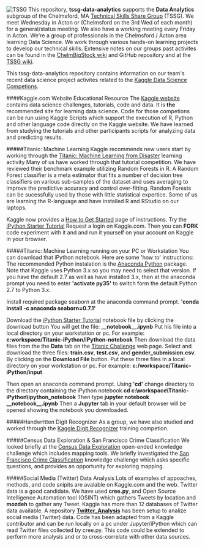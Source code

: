 ![TSSG](https://github.com/mikec964/chelmbigstock/blob/master/TSSGwiki.png) This repository, **tssg-data-analytics** supports the **Data Analytics** subgroup of the Chelmsford, MA [Technical Skills Share Group](https://groups.yahoo.com/neo/groups/TSSG-Chelmsford/info) (TSSG). We meet Wednesday in Acton or (Chelmsford  on the 3rd Wed of each month) for a general/status meeting. We also have a working meeting every Friday in Acton. We're a group of professionals in the Chelmsford / Acton area learning Data Science. We work through various hands-on learning projects to develop our technical skills. Extensive notes on our groups past activites can be found in the [ChelmBigStock wiki](https://github.com/mikec964/chelmbigstock/wiki) and GitHub repository and at the [TSSG wiki](https://github.com/mikec964/chelmbigstock/wiki).

This tssg-data-analytics repository contains information on our team's recent data science project activites related to the [Kaggle Data Science Competions](https://www.kaggle.com).

####Kaggle.com Website Educational Resource
The [Kaggle website](www/kaggle.com) contains data science challenges, tutorials, code and data. It is **the** recommended site for learning data science. Code for those competions can be run using Kaggle Scripts which support the execution of R, Python and other language code directly on the Kaggle website. We have learned from studying the tutorials and other participants scripts for analyzing data and predicting results.

#####Titanic: Machine Learning
Kaggle recommends new users start by working through the [Titanic: Machine Learning from Disaster](https://www.kaggle.com/c/titanic) learning activity Many of us have worked through that tutorial competition. We have reviewed their benchmark example utilizing Random Forests in R. A Random Forest classifier is a meta estimator that fits a number of decision tree classifiers on various sub-samples of the dataset and uses averaging to improve the predictive accuracy and control over-fitting. Random Forests can be sucessfully used by those with little statistical expertice. Some of us are learning the R-language and have installed R and RStudio on our laptops.

Kaggle now provides a [How to Get Started](https://www.kaggle.com/c/titanic#getting-started) page of instructions. Try the [iPython Starter Tutorial](https://www.kaggle.com/omarelgabry/titanic/a-journey-through-titanic) Request a login on Kaggle.com. Then you can **FORK** code experiment with it and and run it yourself on your account on Kaggle in your browser.

#####Titanic: Machine Learning running on your PC or Workstation
You can download that iPython notebook. Here are some 'how to' instructions:
The recommended Python instalation is the [Anaconda Python](https://www.continuum.io/downloads) package.
Note that Kaggle uses Python 3.x so you may need to select that version. If you have the default 2.7 as well as have installed 3.x, then at the anaconda prompt you need to enter **'activate py35'** to switch form the default Python 2.7 to Python 3.x.

Install required package seaborn  at the anaconda command prompt.
 **'conda install -c anaconda seaborn=0.7.1'**

Download the [iPython Starter Tutorial](https://www.kaggle.com/omarelgabry/titanic/a-journey-through-titanic) notebook file by clicking the download button
You will get the file: **\_\_notebook\_\_.ipynb**
Put his file into a local directory on your workstation or pc. For exampie:
**c:workspace/Titanic-iPython/iPython-notebook**
Then download the data files from the the **Data** tab on the [Titanic Challenge](https://www.kaggle.com/c/titanic) web page. Select and download the three files: **train.csv**,   **test.csv**, and **gender_submission.csv**.  By clicking on the **Download File** button. Put these three files in a local directory on your workstation or pc. For example: **c:/workspace/Titanic-iPython/input**

Then open an anaconda command prompt.
Using **'cd'** change directory to the directory containing the iPython notebook
**cd c:\workspace\Titanic-iPython\ipython\_notebook**
Then type **jupyter notebook \_\_notebook\_\_.ipynb**
Then a **Jupyter** tab in your default browser will be opened showing the notebook you downloaded. 

#####Handwritten Digit Recognizer
As a group, we have also studied and worked through the [Kaggle Digit Recognizer](https://www.kaggle.com/c/digit-recognizer) training competion.

#####Census Data Exploration & San Francisco Crime Classification
We looked briefly at the [Census Data Exploration](https://www.kaggle.com/c/2013-american-community-survey) open-ended knowledge challenge which includes mapping tools. We briefly investigated the [San Francisco Crime Classification](https://www.kaggle.com/c/sf-crime) knowledge challenge which asks specific questions, and provides an opportunity for exploring mapping.

#####Social Media (Twitter) Data Analysis
Lots of examples of appoaches, methods, and code snipits are avalable on Kaggle.com and the  web. Twitter data is a good candidate. We have used **cree.py**, and Open Source Intelligence Automation tool (OSINT) which gathers Tweets by location and **mozdeh** to gather any Tweet.  Kaggle has more than 12 databases of Twitter data available. A repository [**Twitter_Analysis**](https://github.com/NormHeckman/Twitter_Analysis) has been setup to analize social media (Twitter) data. Code has been adapted from a Kaggle contributor and can be run locally on a pc under Jupyter/iPython which can read Twitter files collected by cree.py.  This code could be extended to perform more analysis and or to cross-correlate with other data sources.
